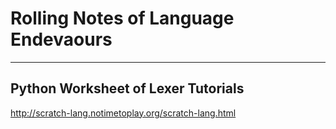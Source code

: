 # Rolling Notes of Language Endevaours
--------
## Python Worksheet of Lexer Tutorials
http://scratch-lang.notimetoplay.org/scratch-lang.html
